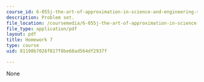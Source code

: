 ```yaml
---
course_id: 6-055j-the-art-of-approximation-in-science-and-engineering-spring-2008
description: Problem set.
file_location: /coursemedia/6-055j-the-art-of-approximation-in-science-and-engineering-spring-2008/81198b7026f817f8be68ad564df2937f_hw07.pdf
file_type: application/pdf
layout: pdf
title: Homework 7
type: course
uid: 81198b7026f817f8be68ad564df2937f

---
```

None